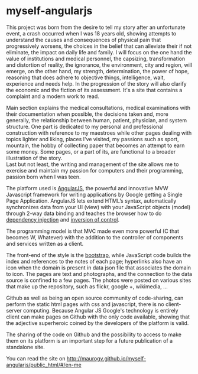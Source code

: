 myself-angularjs
================

This project was born from the desire to tell my story after an unfortunate event, a crash occurred when I was 18 years old, showing  attempts to understand the causes and consequences of physical pain that progressively worsens, the choices in the belief that can alleviate their if not eliminate, the impact on daily life and family. I will focus on the one hand the value of institutions and medical personnel, the capsizing, transformation and distortion of reality,  the ignorance, the environment, city and  region, will emerge, on the other hand, my strength, determination, the power of hope, reasoning that does adhere to objective things, intelligence, wait, experience and needs help. In the progression of the story will also clarify the economic and the fiction of its assessment. It's a site that contains a complaint and a modern work to read.

Main section explains the medical consultations, medical examinations with their documentation when possible, the decisions taken and, more generally, the relationship between human, patient, physician, and system structure. One part is dedicated to my personal and professional construction with reference to my maestroes while other pages dealing with topics lighter and liking, places I've visited, my passions such as sport, mountain, the hobby of collecting paper that becomes an attempt to earn some money. Some pages, or a part of its, are functional to a broader illustration of the story.  
Last but not least, the writing and management of the site allows me to exercise and maintain my passion for computers and their programming, passion born when I was teen.

The platform used is [AngularJS](https://angularjs.org/), the powerful and innovative MVW Javascript framework for writing applications by Google getting a Single Page Application. AngularJS lets extend HTML’s syntax, automatically synchronizes data from your UI (view) with your JavaScript objects (model) through 2-way data binding and teaches the browser how to do [dependency injection](http://en.wikipedia.org/wiki/Dependency_injection) and [inversion of control](http://en.wikipedia.org/wiki/Inversion_of_control). 

The programming model is that MVC made even more powerful (C that becomes W, Whatever) with the addition to the controller of components and services written as a client.

The front-end of the style is the [bootstrap](http://getbootstrap.com/), while JavaScript code builds the index and references to the notes of each page; hyperlinks also have an icon when the domain is present in data json file that associates the domain to icon. The pages are text and photographs, and the connection to the data source is confined to a few pages. The photos were posted on various sites that make up the repository, such as flickr, google +, wikimedia, ...

Github as well as being an open source community of code-sharing, can perform the static html pages with css and javascript, there is no client-server computing. Because Angular JS Google's technology is entirely client can make pages on Github with the only code available, showing that the adjective superheroic coined by the developers of the platform is valid.

The sharing of the code on Github and the possibility to access to make them on its platform is an important step for a future publication of a standalone site.

You can read the site on http://maurogv.github.io/myself-angularjs/public_html/#/en-me
